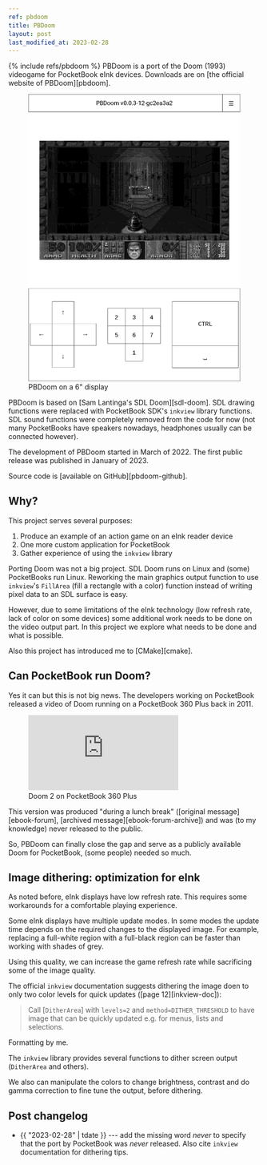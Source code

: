 ```yaml
---
ref: pbdoom
title: PBDoom
layout: post
last_modified_at: 2023-02-28
---
```

{% include refs/pbdoom %}
PBDoom is a port of the Doom (1993) videogame for PocketBook eInk devices. Downloads
are on [the official website of PBDoom][pbdoom].

<figure class="max-w-xs mx-auto">
  <img src="/assets/pbdoom_inch_6_display.png" alt="PBDoom on a 6 inch display">
  <figcaption class="text-center">PBDoom on a 6" display</figcaption>
</figure>

PBDoom is based on [Sam Lantinga's SDL Doom][sdl-doom]. SDL drawing functions
were replaced with PocketBook SDK's `inkview` library functions. SDL sound functions
were completely removed from the code for now (not many PocketBooks have speakers nowadays,
headphones usually can be connected however).

The development of PBDoom started in March of 2022. The first public release
was published in January of 2023.

Source code is [available on GitHub][pbdoom-github].

## Why?
This project serves several purposes:
1. Produce an example of an action game on an eInk reader device
2. One more custom application for PocketBook
3. Gather experience of using the `inkview` library

Porting Doom was not a big project. SDL Doom runs on Linux and (some) PocketBooks
run Linux. Reworking the main graphics output function to use `inkview`'s `FillArea`
(fill a rectangle with a color) function instead of writing pixel data
to an SDL surface is easy.

However, due to some limitations of the eInk technology (low refresh rate,
lack of color on some devices) some additional work needs to be done on the
video output part. In this project we explore what needs to be done and what is possible.

Also this project has introduced me to [CMake][cmake].

## Can PocketBook run Doom?
Yes it can but this is not big news. The developers working on PocketBook
released a video of Doom running on a PocketBook 360 Plus back in 2011.
<figure class="mx-auto">
  <iframe
    class="aspect-video mx-auto w-full md:w-[600px]"
    src="https://www.youtube-nocookie.com/embed/QOPZrVsCEHg"
    title="YouTube video player"
    frameborder="0"
    allow="accelerometer; autoplay; clipboard-write; encrypted-media; gyroscope; picture-in-picture; web-share"
    allowfullscreen
  ></iframe>
  <figcaption class="text-center">Doom 2 on PocketBook 360 Plus</figcaption>
</figure>

This version was produced "during a lunch break" ([original message][ebook-forum],
[archived message][ebook-forum-archive]) and was (to my knowledge) never released to the public.

So, PBDoom can finally close the gap and serve as a publicly available Doom
for PocketBook, (some people) needed so much.

## Image dithering: optimization for eInk
As noted before, eInk displays have low refresh rate. This requires some workarounds
for a comfortable playing experience.

Some eInk displays have multiple update modes.
In some modes the update time depends on the required changes to the
displayed image. For example,
replacing a full-white region with a full-black region can be faster than
working with shades of grey.

Using this quality, we can increase the game refresh rate while sacrificing some
of the image quality.

The official `inkview` documentation suggests dithering the image
doen to only two color levels for quick updates ([page 12][inkview-doc]):

> Call [`DitherArea`] with `levels=2` and `method=DITHER_THRESHOLD`
> to have image that can be quickly
> updated e.g. for menus, lists and selections.

Formatting by me.

The `inkview` library provides several functions to dither screen output
(`DitherArea` and others).

We also can manipulate the colors to change brightness, contrast and do
gamma correction to fine tune the output, before dithering.

## Post changelog
* {{ "2023-02-28" | tdate }} --- add the missing word *never* to specify that
  the port by PocketBook was *never* released. Also cite `inkview` documentation
  for dithering tips.
